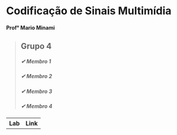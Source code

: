 # Codificação de Sinais Multimídia
#### Prof° Mario Minami

<blockquote>
  
## Grupo 4

##### &#10004; Membro 1 
##### &#10004; Membro 2 
##### &#10004; Membro 3 
##### &#10004; Membro 4 
  
</blockquote>

<table>
  <tr>
    <th>Lab</th>
    <th>Link</th>
  </tr>
